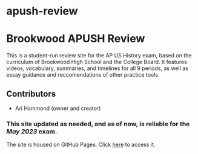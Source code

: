 # apush-review
<h1>Brookwood APUSH Review</h1>
<p> This is a student-run review site for the AP US History exam, based on the curriculum of Brookwood High School and the College Board. It features videos, vocabulary, summaries, and timelines for all 9 periods, as well as essay guidance and reccomendations of other practice tools.</p>
<h2>Contributors</h2>
<ul>
  <li>Ari Hammond (owner and creator)</li>
</ul>
<h3>This site updated as needed, and as of now, is reliable for the <em>May 2023</em> exam.</h3>
The site is housed on GitHub Pages. Click <a href="https://arihamm24.github.io/apush-review/">here</a> to access it. 
